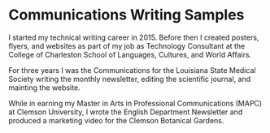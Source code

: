 # Communications Writing Samples

I started my technical writing career in 2015. Before then I created posters, flyers, and websites as part of my job as Technology Consultant at the College of Charleston School of Languages, Cultures, and World Affairs. 

For three years I was the Communications for the Louisiana State Medical Society writing the monthly newsletter, editing the scientific journal, and mainting the website. 

While in earning my Master in Arts in Professional Communications (MAPC) at Clemson University, I wrote the English Department Newsletter and produced a marketing video for the Clemson Botanical Gardens. 